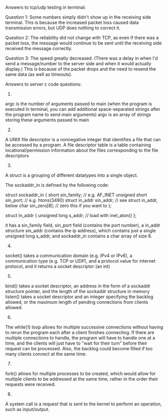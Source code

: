 Answers to tcp/udp testing in terminal:

Question 1:
Some numbers simply didn't show up in the receiving side terminal. This is because the increased packet loss caused data transmission errors, but UDP does nothing to correct it.

Question 2:
The reliability did not change with TCP, as even if there was a packet loss, the message would continue to be sent until the receiving side received the message correctly.

Question 3:
The speed greatly decreased. (There was a delay in when I'd send a message/number to the server side and when it would actually display.) This is because of the packet drops and the need to resend the same data (as well as timeouts).

Answers to server c code questions:

1)
argc is the number of arguments passed to main (when the program is executed in terminal, you can add additional space-separated strings after the program name to send main arguments)
argv is an array of strings storing these arguments passed to main

2)
A UNIX file descriptor is a nonnegative integer that identifies a file that can be accessed by a program.
A file descriptor table is a table containing locational/permission information about the files corresponding to the file descriptors

3)
A struct is a grouping of different datatypes into a single object.

The sockaddr_in is defined by the following code:

struct sockaddr_in {
    short            sin_family;   // e.g. AF_INET
    unsigned short   sin_port;     // e.g. htons(3490)
    struct in_addr   sin_addr;     // see struct in_addr, below
    char             sin_zero[8];  // zero this if you want to
};

struct in_addr {
    unsigned long s_addr;  // load with inet_aton()
};

it has a sin_family field, sin_port field (contains the port number), a in_addr structure sin_addr (contains the ip address), which contains just a single unsigned long s_addr, and sockaddr_in contains a char array of size 8.

4)
socket() takes a communication domain (e.g. IPv4 or IPv6), a communication type (e.g. TCP or UDP), and a protocol value for internet protocol, and it returns a socket descriptor (an int)

5)
bind() takes a socket descriptor, an address in the form of a sockaddr structure pointer, and the length of the sockaddr structure in memory
listen() takes a socket descriptor and an integer specifying the backlog allowed, or the maximum length of pending connections from clients allowed.

6)
The while(1) loop allows for multiple successive connections without having to rerun the program each after a client finishes connecting.
If there are multiple connections to handle, the program will have to handle one at a time, and the clients will just have to "wait for their turn" before their request can be processed. Also, the backlog could become filled if too many clients connect at the same time.

7)
fork() allows for multiple processes to be created, which would allow for multiple clients to be addressed at the same time, rather in the order their requests were received.

8)
A system call is a request that is sent to the kernel to perform an operation, such as input/output.

